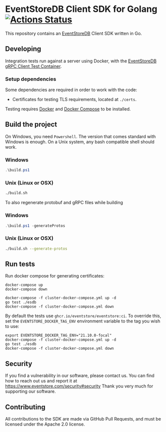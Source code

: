 # EventStoreDB Client SDK for Golang [![Actions Status](https://github.com/eventstore/EventStore-Client-Go/workflows/CI/badge.svg?branch=master)](https://github.com/eventstore/EventStore-Client-Go/actions)

This repository contains an [EventStoreDB][es] Client SDK written in Go.

## Developing

Integration tests run against a server using Docker, with the [EventStoreDB gRPC Client Test Container][container].

### Setup dependencies

Some dependencies are required in order to work with the code:

* Certificates for testing TLS requirements, located at `./certs`.

Testing requires [Docker] and [Docker Compose] to be installed.

## Build the project

On Windows, you need `Powershell`. The version that comes standard with Windows is enough. On a Unix system, any bash
compatible shell should work.

### Windows

```powershell
.\build.ps1
```

### Unix (Linux or OSX)

```bash
./build.sh
```

To also regenerate protobuf and gRPC files while building

### Windows

```powershell
.\build.ps1 -generateProtos
```

### Unix (Linux or OSX)

```bash
./build.sh --generate-protos
```

## Run tests

Run docker compose for generating certificates:

```shell
docker-compose up
docker-compose down
```

```shell
docker-compose -f cluster-docker-compose.yml up -d 
go test ./esdb
docker-compose -f cluster-docker-compose.yml down
```

By default the tests use `ghcr.io/eventstore/eventstore:ci`. To override this, set the `EVENTSTORE_DOCKER_TAG_ENV` environment variable to the tag you wish to use:

```shell
export EVENTSTORE_DOCKER_TAG_ENV="21.10.0-focal"
docker-compose -f cluster-docker-compose.yml up -d 
go test ./esdb
docker-compose -f cluster-docker-compose.yml down
```

## Security

If you find a vulnerability in our software, please contact us. You can find how to reach out us and report it at https://www.eventstore.com/security#security
Thank you very much for supporting our software.

## Contributing

All contributions to the SDK are made via GitHub Pull Requests, and must be licensed under the Apache 2.0 license.

[container]: https://github.com/EventStore/EventStore-Client-gRPC-TestData

[docker]: https://www.docker.com/
[docker compose]: https://www.docker.com/

[es]: https://eventstore.com
